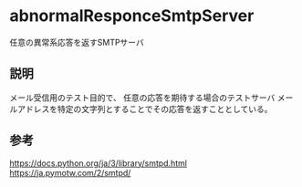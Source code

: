 # abnormalResponceSmtpServer
任意の異常系応答を返すSMTPサーバ

## 説明
メール受信用のテスト目的で、
任意の応答を期待する場合のテストサーバ
メールアドレスを特定の文字列とすることでその応答を返すこととしている。

## 参考
https://docs.python.org/ja/3/library/smtpd.html
https://ja.pymotw.com/2/smtpd/